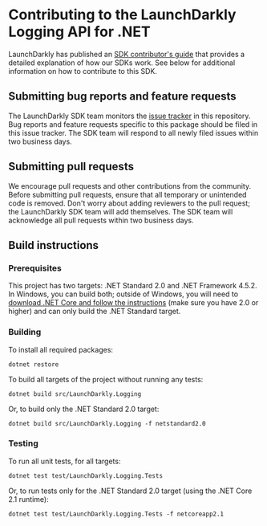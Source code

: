 # Contributing to the LaunchDarkly Logging API for .NET

LaunchDarkly has published an [SDK contributor's guide](https://docs.launchdarkly.com/docs/sdk-contributors-guide) that provides a detailed explanation of how our SDKs work. See below for additional information on how to contribute to this SDK.

## Submitting bug reports and feature requests

The LaunchDarkly SDK team monitors the [issue tracker](https://github.com/launchdarkly/dotnet-logging/issues) in this repository. Bug reports and feature requests specific to this package should be filed in this issue tracker. The SDK team will respond to all newly filed issues within two business days.
 
## Submitting pull requests
 
We encourage pull requests and other contributions from the community. Before submitting pull requests, ensure that all temporary or unintended code is removed. Don't worry about adding reviewers to the pull request; the LaunchDarkly SDK team will add themselves. The SDK team will acknowledge all pull requests within two business days.
 
## Build instructions
 
### Prerequisites

This project has two targets: .NET Standard 2.0 and .NET Framework 4.5.2. In Windows, you can build both; outside of Windows, you will need to [download .NET Core and follow the instructions](https://dotnet.microsoft.com/download) (make sure you have 2.0 or higher) and can only build the .NET Standard target.
 
### Building
 
To install all required packages:

```
dotnet restore
```

To build all targets of the project without running any tests:

```
dotnet build src/LaunchDarkly.Logging
```

Or, to build only the .NET Standard 2.0 target:

```
dotnet build src/LaunchDarkly.Logging -f netstandard2.0
```
 
### Testing
 
To run all unit tests, for all targets:

```
dotnet test test/LaunchDarkly.Logging.Tests
```

Or, to run tests only for the .NET Standard 2.0 target (using the .NET Core 2.1 runtime):

```
dotnet test test/LaunchDarkly.Logging.Tests -f netcoreapp2.1
```
